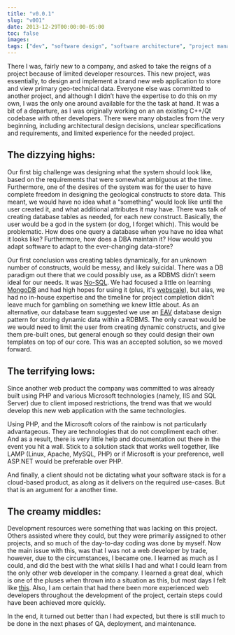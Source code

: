 ```yaml
---
title: "v0.0.1"
slug: "v001"
date: 2013-12-29T00:00:00-05:00
toc: false
images:
tags: ["dev", "software design", "software architecture", "project management"]
---
```


There I was, fairly new to a company, and asked to take the reigns of a project because of limited developer resources. This new project, was essentially, to design and implement a brand new web application to store and view primary geo-technical data. Everyone else was committed to another project, and although I didn’t have the expertise to do this on my own, I was the only one around available for the the task at hand. It was a bit of a departure, as I was originally working on an an existing C++/Qt codebase with other developers. There were many obstacles from the very beginning, including architectural design decisions, unclear specifications and requirements, and limited experience for the needed project. 

## The dizzying highs:
Our first big challenge was designing what the system should look like, based on the requirements that were somewhat ambiguous at the time. Furthermore, one of the desires of the system was for the user to have complete freedom in designing the geological constructs to store data. This meant, we would have no idea what a “something” would look like until the user created it, and what additional attributes it may have. There was talk of creating database tables as needed, for each new construct. Basically, the user would be a god in the system (or dog, I forget which). This would be problematic. How does one query a database when you have no idea what it looks like? Furthermore, how does a DBA maintain it? How would you adapt software to adapt to the ever-changing data-store?

Our first conclusion was creating tables dynamically, for an unknown number of constructs, would be messy, and likely suicidal. There was a DB paradigm out there that we could possibly use, as a RDBMS didn’t seem ideal for our needs. It was [No-SQL](https://en.wikipedia.org/wiki/NoSQL). We had focused a little on learning [MongoDB](https://www.mongodb.com/) and had high hopes for using it (plus, it's [webscale](https://youtu.be/b2F-DItXtZs)), but alas, we had no in-house expertise and the timeline for project completion didn’t leave much for gambling on something we knew little about. As an alternative, our database team suggested we use an [EAV](https://en.wikipedia.org/wiki/Entity%E2%80%93attribute%E2%80%93value_model) database design pattern for storing dynamic data within a RDBMS. The only caveat would be we would need to limit the user from creating dynamic constructs, and give them pre-built ones, but general enough so they could design their own templates on top of our core. This was an accepted solution, so we moved forward.

## The terrifying lows:
Since another web product the company was committed to was already built using PHP and various Microsoft technologies (namely, IIS and SQL Server) due to client imposed restrictions, the trend was that we would develop this new web application with the same technologies.

Using PHP, and the Microsoft colors of the rainbow is not particularly advantageous. They are technologies that do not compliment each other. And as a result, there is very little help and documentation out there in the event you hit a wall. Stick to a solution stack that works well together, like LAMP (Linux, Apache, MySQL, PHP) or if Microsoft is your preference, well ASP.NET would be preferable over PHP.

And finally, a client should not be dictating what your software stack is for a cloud-based product, as along as it delivers on the required use-cases. But that is an argument for a another time.

## The creamy middles:
Development resources were something that was lacking on this project. Others assisted where they could, but they were primarily assigned to other projects, and so much of the day-to-day coding was done by myself. Now the main issue with this, was that I was not a web developer by trade, however, due to the circumstances, I became one. I learned as much as I could, and did the best with the what skills I had and what I could learn from the only other web developer in the company. I learned a great deal, which is one of the pluses when thrown into a situation as this, but most days I felt like [this](https://i1.kym-cdn.com/photos/images/facebook/000/234/765/b7e.jpg). Also, I am certain that had there been more experienced web developers throughout the development of the project, certain steps could have been achieved more quickly.

In the end, it turned out better than I had expected, but there is still much to be done in the next phases of QA, deployment, and maintenance.
